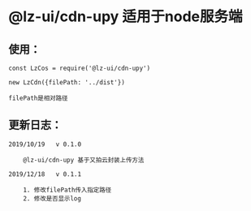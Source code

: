 # @lz-ui/cdn-upy 适用于node服务端


## 使用： 

    const LzCos = require('@lz-ui/cdn-upy')

    new LzCdn({filePath: '../dist'})

    filePath是相对路径

## 更新日志：

    2019/10/19   v 0.1.0

        @lz-ui/cdn-upy 基于又拍云封装上传方法

    2019/12/18   v 0.1.1

        1. 修改filePath传入指定路径
        2. 修改是否显示log  
